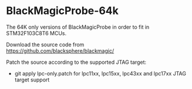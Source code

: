 # BlackMagicProbe-64k

The 64K only versions of BlackMagicProbe in order to fit in STM32F103C8T6 MCUs.

Download the source code from https://github.com/blacksphere/blackmagic/

Patch the source according to the supported JTAG target:

- git apply lpc-only.patch for lpc11xx, lpc15xx, lpc43xx and lpc17xx JTAG target support
